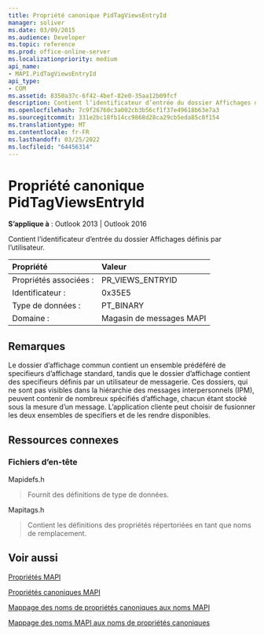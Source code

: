 ```yaml
---
title: Propriété canonique PidTagViewsEntryId
manager: soliver
ms.date: 03/09/2015
ms.audience: Developer
ms.topic: reference
ms.prod: office-online-server
ms.localizationpriority: medium
api_name:
- MAPI.PidTagViewsEntryId
api_type:
- COM
ms.assetid: 8350a37c-6f42-4bef-82e0-35aa12b09fcf
description: Contient l’identificateur d’entrée du dossier Affichages définis par l’utilisateur pour Outlook 2013 et Outlook 2016.
ms.openlocfilehash: 7c9f26760c3a002cb3b56cf1f37e49618b63e7a3
ms.sourcegitcommit: 331e2bc18fb14cc9868d28ca29cb5eda85c8f154
ms.translationtype: MT
ms.contentlocale: fr-FR
ms.lasthandoff: 03/25/2022
ms.locfileid: "64456314"
---
```

# <a name="pidtagviewsentryid-canonical-property"></a>Propriété canonique PidTagViewsEntryId

  
  
**S’applique à** : Outlook 2013 | Outlook 2016 
  
Contient l’identificateur d’entrée du dossier Affichages définis par l’utilisateur.
  
|Propriété |Valeur |
|:-----|:-----|
|Propriétés associées :  <br/> |PR_VIEWS_ENTRYID  <br/> |
|Identificateur :  <br/> |0x35E5  <br/> |
|Type de données :  <br/> |PT_BINARY  <br/> |
|Domaine :  <br/> |Magasin de messages MAPI  <br/> |
   
## <a name="remarks"></a>Remarques

Le dossier d’affichage commun contient un ensemble prédéféré de  specifieurs d’affichage standard, tandis que le dossier d’affichage contient des  specifieurs définis par un utilisateur de messagerie. Ces dossiers, qui ne sont pas visibles dans la hiérarchie des messages interpersonnels (IPM), peuvent contenir de nombreux  spécifiés d’affichage, chacun étant stocké sous la mesure d’un message. L’application cliente peut choisir de fusionner les deux ensembles de  specifiers et de les rendre disponibles.
  
## <a name="related-resources"></a>Ressources connexes

### <a name="header-files"></a>Fichiers d’en-tête

Mapidefs.h
  
> Fournit des définitions de type de données.
    
Mapitags.h
  
> Contient les définitions des propriétés répertoriées en tant que noms de remplacement.
    
## <a name="see-also"></a>Voir aussi



[Propriétés MAPI](mapi-properties.md)
  
[Propriétés canoniques MAPI](mapi-canonical-properties.md)
  
[Mappage des noms de propriétés canoniques aux noms MAPI](mapping-canonical-property-names-to-mapi-names.md)
  
[Mappage des noms MAPI aux noms de propriétés canoniques](mapping-mapi-names-to-canonical-property-names.md)

